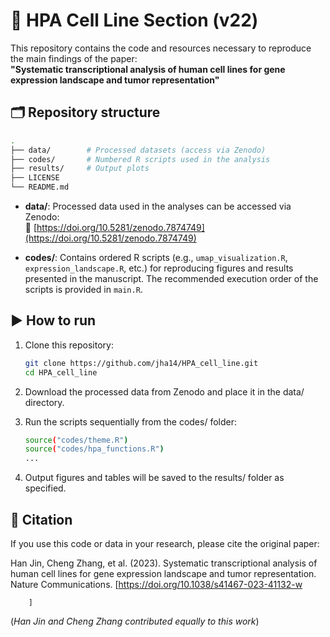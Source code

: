 # 🧬 HPA Cell Line Section (v22)

This repository contains the code and resources necessary to reproduce the main findings of the paper:  
**"Systematic transcriptional analysis of human cell lines for gene expression landscape and tumor representation"**

## 🗂 Repository structure
```bash
.
├── data/        # Processed datasets (access via Zenodo)
├── codes/       # Numbered R scripts used in the analysis
├── results/     # Output plots
├── LICENSE
└── README.md
```
- **data/**: Processed data used in the analyses can be accessed via Zenodo:  
  🔗 [https://doi.org/10.5281/zenodo.7874749](https://doi.org/10.5281/zenodo.7874749)
  
- **codes/**: Contains ordered R scripts (e.g., `umap_visualization.R`, `expression_landscape.R`, etc.) for reproducing figures and results presented in the manuscript. The recommended execution order of the scripts is provided in `main.R`.

## ▶️ How to run

1. Clone this repository:

   ```bash
   git clone https://github.com/jha14/HPA_cell_line.git
   cd HPA_cell_line

3. Download the processed data from Zenodo and place it in the data/ directory.
4. Run the scripts sequentially from the codes/ folder:

   ```bash
   source("codes/theme.R")
   source("codes/hpa_functions.R")
   ...

6. Output figures and tables will be saved to the results/ folder as specified.

## 📄 Citation
If you use this code or data in your research, please cite the original paper:

Han Jin, Cheng Zhang, et al. (2023). Systematic transcriptional analysis of human cell lines for gene expression landscape and tumor representation. Nature Communications. [https://doi.org/10.1038/s41467-023-41132-w
        
        ]

(*Han Jin and Cheng Zhang contributed equally to this work*)
